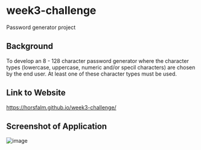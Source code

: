 # week3-challenge
Password generator project

## Background
To develop an 8 - 128 character password generator where the character types (lowercase, uppercase, numeric and/or specil characters) are chosen by the end user. At least one of these character types must be used.

## Link to Website
https://horsfalm.github.io/week3-challenge/

## Screenshot of Application
![image](https://user-images.githubusercontent.com/92696470/142828221-90e818e2-1e30-46a4-b9ad-1e7d4ff62810.png)

